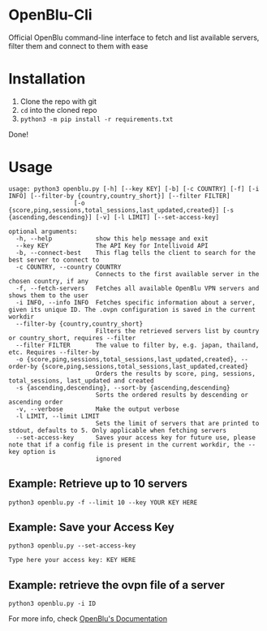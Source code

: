 # OpenBlu-Cli
Official OpenBlu command-line interface to fetch and list available servers, filter them and connect to them with ease


# Installation

1. Clone the repo with git
2. `cd` into the cloned repo
3. `python3 -m pip install -r requirements.txt`

Done!


# Usage

```    
usage: python3 openblu.py [-h] [--key KEY] [-b] [-c COUNTRY] [-f] [-i INFO] [--filter-by {country,country_short}] [--filter FILTER]
                  [-o {score,ping,sessions,total_sessions,last_updated,created}] [-s {ascending,descending}] [-v] [-l LIMIT] [--set-access-key]

optional arguments:
  -h, --help            show this help message and exit
  --key KEY             The API Key for Intellivoid API
  -b, --connect-best    This flag tells the client to search for the best server to connect to
  -c COUNTRY, --country COUNTRY
                        Connects to the first available server in the chosen country, if any
  -f, --fetch-servers   Fetches all available OpenBlu VPN servers and shows them to the user
  -i INFO, --info INFO  Fetches specific information about a server, given its unique ID. The .ovpn configuration is saved in the current workdir
  --filter-by {country,country_short}
                        Filters the retrieved servers list by country or country_short, requires --filter
  --filter FILTER       The value to filter by, e.g. japan, thailand, etc. Requires --filter-by
  -o {score,ping,sessions,total_sessions,last_updated,created}, --order-by {score,ping,sessions,total_sessions,last_updated,created}
                        Orders the results by score, ping, sessions, total_sessions, last_updated and created
  -s {ascending,descending}, --sort-by {ascending,descending}
                        Sorts the ordered results by descending or ascending order
  -v, --verbose         Make the output verbose
  -l LIMIT, --limit LIMIT
                        Sets the limit of servers that are printed to stdout, defaults to 5. Only applicable when fetching servers
  --set-access-key      Saves your access key for future use, please note that if a config file is present in the current workdir, the --key option is
                        ignored
```

## Example: Retrieve up to 10 servers
  
`python3 openblu.py -f --limit 10 --key YOUR KEY HERE`


## Example: Save your Access Key

```
python3 openblu.py --set-access-key

Type here your access key: KEY HERE
```

## Example: retrieve the ovpn file of a server

`python3 openblu.py -i ID`


For more info, check [OpenBlu's Documentation](https://gist.github.com/Netkas/6d09bd76ad8a6eaee6a6229b17eb373f)

